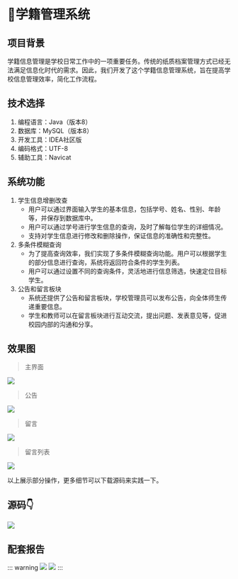 # 🧾学籍管理系统

<MyGlobalComponent />

## 项目背景 

学籍信息管理是学校日常工作中的一项重要任务。传统的纸质档案管理方式已经无法满足信息化时代的需求。因此，我们开发了这个学籍信息管理系统，旨在提高学校信息管理效率，简化工作流程。

## 技术选择

1. 编程语言：Java（版本8）
2. 数据库：MySQL（版本8）
3. 开发工具：IDEA社区版
4. 编码格式：UTF-8
5. 辅助工具：Navicat

## 系统功能

1. 学生信息增删改查
    - 用户可以通过界面输入学生的基本信息，包括学号、姓名、性别、年龄等，并保存到数据库中。
    - 用户可以通过学号进行学生信息的查询，及时了解每位学生的详细情况。
    - 支持对学生信息进行修改和删除操作，保证信息的准确性和完整性。
2. 多条件模糊查询
    - 为了提高查询效率，我们实现了多条件模糊查询功能。用户可以根据学生的部分信息进行查询，系统将返回符合条件的学生列表。
    - 用户可以通过设置不同的查询条件，灵活地进行信息筛选，快速定位目标学生。
3. 公告和留言板块
    - 系统还提供了公告和留言板块，学校管理员可以发布公告，向全体师生传递重要信息。
    - 学生和教师可以在留言板块进行互动交流，提出问题、发表意见等，促进校园内部的沟通和分享。

## 效果图
> 主界面

![](http://cdn.qiniu.liyansheng.top/img/7f0bfaf035c245ecae2fcbc6652016f7.png)
> 公告

![](http://cdn.qiniu.liyansheng.top/img/1317f371b23a4daebb2457ed19e703ce.png)
> 留言

![](http://cdn.qiniu.liyansheng.top/img/7104ee8bace747568a6faa3ec851af09.png)
> 留言列表

![](http://cdn.qiniu.liyansheng.top/img/f4568631f55b47158a1d94104d1d4337.png)


以上展示部分操作，更多细节可以下载源码来实践一下。



## 源码👇
<gzh />

![](http://cdn.qiniu.liyansheng.top/img/20240526172339.png)

## 配套报告

::: warning
![](http://cdn.qiniu.liyansheng.top/img/20240618164912.png)
![](http://cdn.qiniu.liyansheng.top/img/20240618165214.png)
:::
